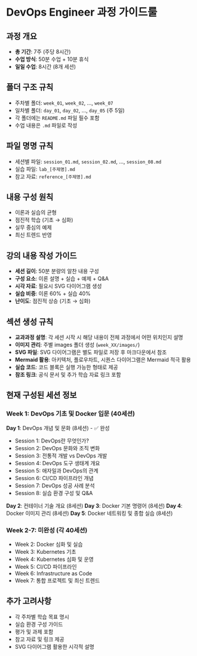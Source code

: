 # DevOps Engineer 과정 가이드룰

## 과정 개요
- **총 기간**: 7주 (주당 8시간)
- **수업 방식**: 50분 수업 + 10분 휴식
- **일일 수업**: 8시간 (8개 세션)

## 폴더 구조 규칙
- 주차별 폴더: `week_01`, `week_02`, ..., `week_07`
- 일차별 폴더: `day_01`, `day_02`, ..., `day_05` (주 5일)
- 각 폴더에는 `README.md` 파일 필수 포함
- 수업 내용은 `.md` 파일로 작성

## 파일 명명 규칙
- 세션별 파일: `session_01.md`, `session_02.md`, ..., `session_08.md`
- 실습 파일: `lab_[주제명].md`
- 참고 자료: `reference_[주제명].md`

## 내용 구성 원칙
- 이론과 실습의 균형
- 점진적 학습 (기초 → 심화)
- 실무 중심의 예제
- 최신 트렌드 반영

## 강의 내용 작성 가이드
- **세션 길이**: 50분 분량의 알찬 내용 구성
- **구성 요소**: 이론 설명 + 실습 + 예제 + Q&A
- **시각 자료**: 필요시 SVG 다이어그램 생성
- **실습 비중**: 이론 60% + 실습 40%
- **난이도**: 점진적 상승 (기초 → 심화)

## 섹션 생성 규칙
- **교과과정 설명**: 각 세션 시작 시 해당 내용이 전체 과정에서 어떤 위치인지 설명
- **이미지 관리**: 주별 images 폴더 생성 (`week_XX/images/`)
- **SVG 파일**: SVG 다이어그램은 별도 파일로 저장 후 마크다운에서 참조
- **Mermaid 활용**: 아키텍처, 플로우차트, 시퀀스 다이어그램은 Mermaid 적극 활용
- **실습 코드**: 코드 블록은 실행 가능한 형태로 제공
- **참조 링크**: 공식 문서 및 추가 학습 자료 링크 포함

## 현재 구성된 세션 정보

### Week 1: DevOps 기초 및 Docker 입문 (40세션)
**Day 1**: DevOps 개념 및 문화 (8세션) - ✅ 완성
- Session 1: DevOps란 무엇인가?
- Session 2: DevOps 문화와 조직 변화
- Session 3: 전통적 개발 vs DevOps 개발
- Session 4: DevOps 도구 생태계 개요
- Session 5: 애자일과 DevOps의 관계
- Session 6: CI/CD 파이프라인 개념
- Session 7: DevOps 성공 사례 분석
- Session 8: 실습 환경 구성 및 Q&A

**Day 2**: 컨테이너 기술 개요 (8세션)
**Day 3**: Docker 기본 명령어 (8세션)
**Day 4**: Docker 이미지 관리 (8세션)
**Day 5**: Docker 네트워킹 및 종합 실습 (8세션)

### Week 2-7: 미완성 (각 40세션)
- Week 2: Docker 심화 및 실습
- Week 3: Kubernetes 기초
- Week 4: Kubernetes 심화 및 운영
- Week 5: CI/CD 파이프라인
- Week 6: Infrastructure as Code
- Week 7: 통합 프로젝트 및 최신 트렌드

## 추가 고려사항
- 각 주차별 학습 목표 명시
- 실습 환경 구성 가이드
- 평가 및 과제 포함
- 참고 자료 및 링크 제공
- SVG 다이어그램 활용한 시각적 설명